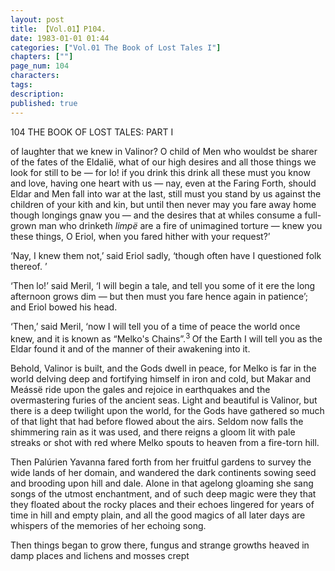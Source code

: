 ```yaml
---
layout: post
title: 【Vol.01】P104.
date: 1983-01-01 01:44
categories: ["Vol.01 The Book of Lost Tales I"]
chapters: [""]
page_num: 104
characters: 
tags: 
description: 
published: true
---
```


<p style="text-indent: 0;">
104      THE BOOK OF LOST TALES: PART I
</p>

of laughter that we knew in Valinor? O child of Men who wouldst be sharer of the fates of the Eldalië, what of our high desires and all those things we look for still to be — for lo! if you drink this drink all these must you know and love, having one heart with us — nay, even at the Faring Forth, should Eldar and Men fall into war at the last, still must you stand by us against the children of your kith and kin, but until then never may you fare away home though longings gnaw you — and the desires that at whiles consume a full-grown man who drinketh <I>limpë </I>are a fire of unimagined torture — knew you these things, O Eriol, when you fared hither with your request?’

‘Nay, I knew them not,’ said Eriol sadly, ‘though often have I questioned folk thereof. ’

‘Then lo!’ said Meril, ‘I will begin a tale, and tell you some of it ere the long afternoon grows dim — but then must you fare hence again in patience’; and Eriol bowed his head.

‘Then,’ said Meril, ‘now I will tell you of a time of peace the world once knew, and it is known as “Melko's Chains”.<SUP>3 </SUP>Of the Earth I will tell you as the Eldar found it and of the manner of their awakening into it.

Behold, Valinor is built, and the Gods dwell in peace, for Melko is far in the world delving deep and fortifying himself in iron and cold, but Makar and Meássë ride upon the gales and rejoice in earthquakes and the overmastering furies of the ancient seas. Light and beautiful is Valinor, but there is a deep twilight upon the world, for the Gods have gathered so much of that light that had before flowed about the airs. Seldom now falls the shimmering rain as it was used, and there reigns a gloom lit with pale streaks or shot with red where Melko spouts to heaven from a fire-torn hill.

Then Palúrien Yavanna fared forth from her fruitful gardens to survey the wide lands of her domain, and wandered the dark continents sowing seed and brooding upon hill and dale. Alone in that agelong gloaming she sang songs of the utmost enchantment, and of such deep magic were they that they floated about the rocky places and their echoes lingered for years of time in hill and empty plain, and all the good magics of all later days are whispers of the memories of her echoing song.

Then things began to grow there, fungus and strange growths heaved in damp places and lichens and mosses crept

